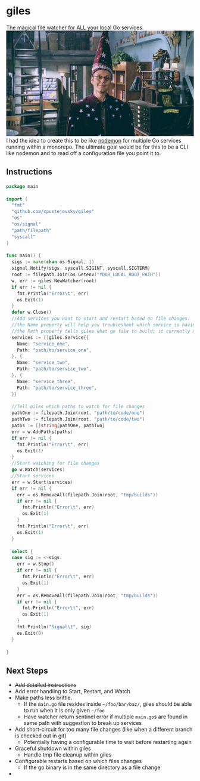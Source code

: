 # giles
The magical file watcher for ALL your local Go services.
![giles](./giles.jpeg)
I had the idea to create this to be like [nodemon](https://www.npmjs.com/package/nodemon) for multiple Go services running within a monorepo.
The ultimate goal would be for this to be a CLI like nodemon and to read off a configuration file you point it to.

## Instructions
```go
package main

import (
  "fmt"
  "github.com/cpustejovsky/giles"
  "os"
  "os/signal"
  "path/filepath"
  "syscall"
)

func main() {
  sigs := make(chan os.Signal, 1)
  signal.Notify(sigs, syscall.SIGINT, syscall.SIGTERM)
  root := filepath.Join(os.Getenv("YOUR_LOCAL_ROOT_PATH"))
  w, err := giles.NewWatcher(root)
  if err != nil {
    fmt.Println("Error\t", err)
    os.Exit(1)
  }
  defer w.Close()
  //Add services you want to start and restart based on file changes. 
  //the Name property will help you troubleshoot which service is having problems if giles encounters an error
  //the Path property tells giles what go file to build; it currently must point directly to the main.go file
  services := []giles.Service{{
    Name: "service_one",
    Path: "path/to/service_one",
  }, {
    Name: "service_two",
    Path: "path/to/service_two",
  }, {
    Name: "service_three",
    Path: "path/to/service_three",
  }}

  //Tell giles which paths to watch for file changes
  pathOne := filepath.Join(root, "path/to/code/one")
  pathTwo := filepath.Join(root, "path/to/code/two")
  paths := []string{pathOne, pathTwo}
  err = w.AddPaths(paths)
  if err != nil {
    fmt.Println("Error\t", err)
    os.Exit(1)
  }  
  //Start watching for file changes
  go w.Watch(services)
  //Start services
  err = w.Start(services)
  if err != nil {
    err = os.RemoveAll(filepath.Join(root, "tmp/builds"))
    if err != nil {
      fmt.Println("Error\t", err)
      os.Exit(1)
    }
    fmt.Println("Error\t", err)
    os.Exit(1)
  }

  select {
  case sig := <-sigs:
    err = w.Stop()
    if err != nil {
      fmt.Println("Error\t", err)
      os.Exit(1)
    }
    err = os.RemoveAll(filepath.Join(root, "tmp/builds"))
    if err != nil {
      fmt.Println("Error\t", err)
      os.Exit(1)
    }
    fmt.Println("Signal\t", sig)
    os.Exit(0)
  }

}
```

## Next Steps
* ~~Add detailed instructions~~
* Add error handling to Start, Restart, and Watch
* Make paths less brittle. 
  * If the `main.go` file resides inside `~/foo/bar/baz/`, giles should be able to run when it is only given `~/foo`
  * Have watcher return sentinel error if multiple `main.go`s are found in same path with suggestion to break up services
* Add short-circuit for too many file changes (like when a different branch is checked out in git)
  * Potentially having a configurable time to wait before restarting again
* Graceful shutdown within giles
  * Handle tmp file cleanup within giles
* Configurable restarts based on which files changes
  * If the go binary is in the same directory as a file change
* 